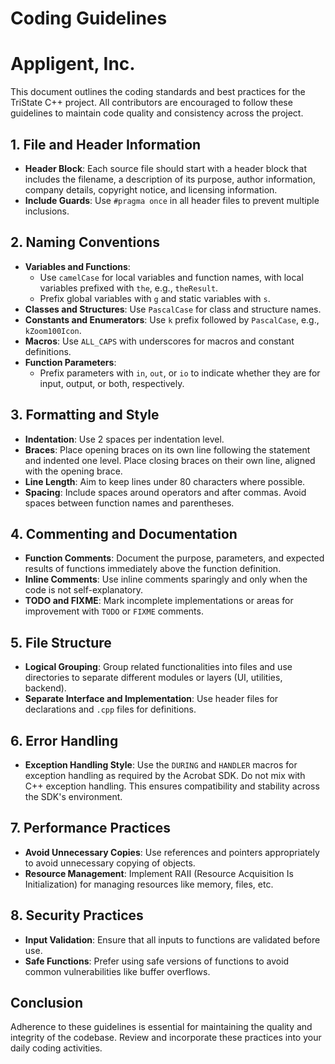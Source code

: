 # Coding Guidelines
# Appligent, Inc.

This document outlines the coding standards and best practices for the TriState C++ project. All contributors are encouraged to follow these guidelines to maintain code quality and consistency across the project.

## 1. File and Header Information

- **Header Block**: Each source file should start with a header block that includes the filename, a description of its purpose, author information, company details, copyright notice, and licensing information.
- **Include Guards**: Use `#pragma once` in all header files to prevent multiple inclusions.

## 2. Naming Conventions

- **Variables and Functions**: 
  - Use `camelCase` for local variables and function names, with local variables prefixed with `the`, e.g., `theResult`.
  - Prefix global variables with `g` and static variables with `s`.
- **Classes and Structures**: Use `PascalCase` for class and structure names.
- **Constants and Enumerators**: Use `k` prefix followed by `PascalCase`, e.g., `kZoom100Icon`.
- **Macros**: Use `ALL_CAPS` with underscores for macros and constant definitions.
- **Function Parameters**:
  - Prefix parameters with `in`, `out`, or `io` to indicate whether they are for input, output, or both, respectively.

## 3. Formatting and Style

- **Indentation**: Use 2 spaces per indentation level.
- **Braces**: Place opening braces on its own line following the statement and indented one level. Place closing braces on their own line, aligned with the opening brace.
- **Line Length**: Aim to keep lines under 80 characters where possible.
- **Spacing**: Include spaces around operators and after commas. Avoid spaces between function names and parentheses.

## 4. Commenting and Documentation

- **Function Comments**: Document the purpose, parameters, and expected results of functions immediately above the function definition.
- **Inline Comments**: Use inline comments sparingly and only when the code is not self-explanatory.
- **TODO and FIXME**: Mark incomplete implementations or areas for improvement with `TODO` or `FIXME` comments.

## 5. File Structure

- **Logical Grouping**: Group related functionalities into files and use directories to separate different modules or layers (UI, utilities, backend).
- **Separate Interface and Implementation**: Use header files for declarations and `.cpp` files for definitions.

## 6. Error Handling

- **Exception Handling Style**: Use the `DURING` and `HANDLER` macros for exception handling as required by the Acrobat SDK. Do not mix with C++ exception handling. This ensures compatibility and stability across the SDK's environment.

## 7. Performance Practices

- **Avoid Unnecessary Copies**: Use references and pointers appropriately to avoid unnecessary copying of objects.
- **Resource Management**: Implement RAII (Resource Acquisition Is Initialization) for managing resources like memory, files, etc.

## 8. Security Practices

- **Input Validation**: Ensure that all inputs to functions are validated before use.
- **Safe Functions**: Prefer using safe versions of functions to avoid common vulnerabilities like buffer overflows.

## Conclusion

Adherence to these guidelines is essential for maintaining the quality and integrity of the codebase. Review and incorporate these practices into your daily coding activities.

